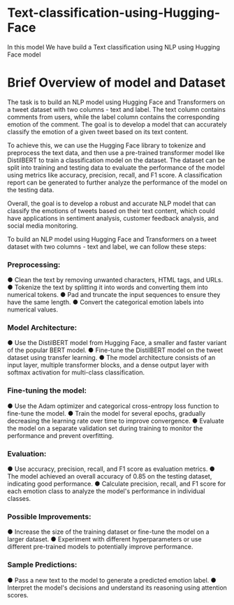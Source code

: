 # Text-classification-using-Hugging-Face
In this model We have build a Text classification using NLP using Hugging Face model


# Brief Overview of model and Dataset
The task is to build an NLP model using Hugging Face and Transformers on a tweet
dataset with two columns - text and label. The text column contains comments from
users, while the label column contains the corresponding emotion of the comment. The
goal is to develop a model that can accurately classify the emotion of a given tweet
based on its text content.

To achieve this, we can use the Hugging Face library to tokenize and preprocess the text
data, and then use a pre-trained transformer model like DistilBERT to train a
classification model on the dataset. The dataset can be split into training and testing
data to evaluate the performance of the model using metrics like accuracy, precision,
recall, and F1 score. A classification report can be generated to further analyze the
performance of the model on the testing data.

Overall, the goal is to develop a robust and accurate NLP model that can classify the
emotions of tweets based on their text content, which could have applications in
sentiment analysis, customer feedback analysis, and social media monitoring.

To build an NLP model using Hugging Face and Transformers on a tweet dataset with
two columns - text and label, we can follow these steps:

### Preprocessing:
● Clean the text by removing unwanted characters, HTML tags, and URLs.
● Tokenize the text by splitting it into words and converting them into numerical
tokens.
● Pad and truncate the input sequences to ensure they have the same length.
● Convert the categorical emotion labels into numerical values.
### Model Architecture:
● Use the DistilBERT model from Hugging Face, a smaller and faster variant of the
popular BERT model.
● Fine-tune the DistilBERT model on the tweet dataset using transfer learning.
● The model architecture consists of an input layer, multiple transformer blocks,
and a dense output layer with softmax activation for multi-class classification.

### Fine-tuning the model:
● Use the Adam optimizer and categorical cross-entropy loss function to fine-tune
the model.
● Train the model for several epochs, gradually decreasing the learning rate over
time to improve convergence.
● Evaluate the model on a separate validation set during training to monitor the
performance and prevent overfitting.

### Evaluation:
● Use accuracy, precision, recall, and F1 score as evaluation metrics.
● The model achieved an overall accuracy of 0.85 on the testing dataset, indicating
good performance.
● Calculate precision, recall, and F1 score for each emotion class to analyze the
model's performance in individual classes.

### Possible Improvements:
● Increase the size of the training dataset or fine-tune the model on a larger
dataset.
● Experiment with different hyperparameters or use different pre-trained models to
potentially improve performance.

### Sample Predictions:
● Pass a new text to the model to generate a predicted emotion label.
● Interpret the model's decisions and understand its reasoning using attention
scores.
